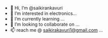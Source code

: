 - 👋 Hi, I’m @saikirankavuri
- 👀 I’m interested in electronics...
- 🌱 I’m currently learning ...
- 💞️ I’m looking to collaborate on ...
- 📫 reach me @ saikirakavuri1@gmail.com ...

<!---
saikirankavuri/saikirankavuri is a ✨ special ✨ repository because its `README.md` (this file) appears on your GitHub profile.
You can click the Preview link to take a look at your changes.
--->
